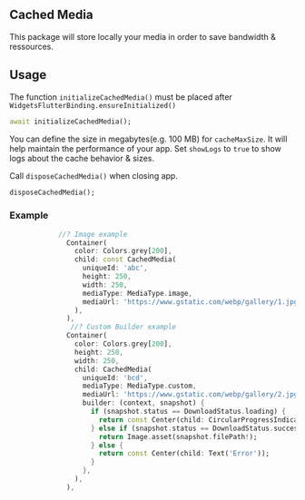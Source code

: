 
## Cached Media

This package will store locally your media in order to save bandwidth & ressources.

## Usage

The function `initializeCachedMedia()` must be placed after `WidgetsFlutterBinding.ensureInitialized()`
```dart
await initializeCachedMedia();
```

You can define the size in megabytes(e.g. 100 MB) for `cacheMaxSize`. It will help maintain the performance of your app.
Set `showLogs` to `true` to show logs about the cache behavior & sizes.


Call `disposeCachedMedia()` when closing app.
```dart
disposeCachedMedia();
```

### Example

```dart
            //? Image example
              Container(
                color: Colors.grey[200],
                child: const CachedMedia(
                  uniqueId: 'abc',
                  height: 250,
                  width: 250,
                  mediaType: MediaType.image,
                  mediaUrl: 'https://www.gstatic.com/webp/gallery/1.jpg',
                ),
              ),
               //? Custom Builder example
              Container(
                color: Colors.grey[200],
                height: 250,
                width: 250,
                child: CachedMedia(
                  uniqueId: 'bcd',
                  mediaType: MediaType.custom,
                  mediaUrl: 'https://www.gstatic.com/webp/gallery/2.jpg',
                  builder: (context, snapshot) {
                    if (snapshot.status == DownloadStatus.loading) {
                      return const Center(child: CircularProgressIndicator.adaptive());
                    } else if (snapshot.status == DownloadStatus.success) {
                      return Image.asset(snapshot.filePath!);
                    } else {
                      return const Center(child: Text('Error'));
                    }
                  },
                ),
              ),
```
